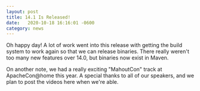 ```yaml
---
layout: post
title: 14.1 Is Released!
date:   2020-10-18 16:16:01 -0600
category: news
---
```


Oh happy day! A lot of work went into this release with getting the build system to work again so that we can release 
binaries. There really weren't too many new features over 14.0, but binaries now exist in Maven.

On another note, we had a really exciting "MahoutCon" track at ApacheCon@home this year. A special thanks to all of our 
speakers, and we plan to post the videos here when we're able.   

